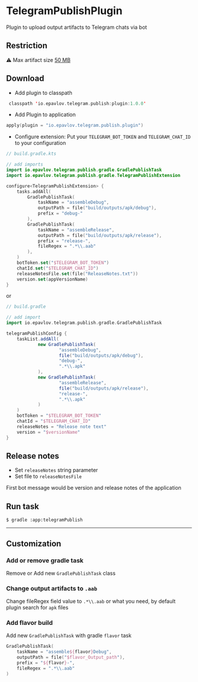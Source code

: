 TelegramPublishPlugin
==============================
Plugin to upload output artifacts to Telegram chats via bot

Restriction
-----

⚠️ Max artifact size [50 MB][1]

Download
-----

- Add plugin to classpath

```kotlin
 classpath 'io.epavlov.telegram.publish:plugin:1.0.0'
```

- Add Plugin to application

```kotlin
apply(plugin = "io.epavlov.telegram.publish.plugin")
```

- Configure extension:
  Put your `TELEGRAM_BOT_TOKEN` and `TELEGRAM_CHAT_ID` to your configuration

```kotlin
// build.gradle.kts

// add imports
import io.epavlov.telegram.publish.gradle.GradlePublishTask
import io.epavlov.telegram.publish.gradle.TelegramPublishExtension

configure<TelegramPublishExtension> {
    tasks.addAll(
        GradlePublishTask(
            taskName = "assembleDebug",
            outputPath = file("build/outputs/apk/debug"),
            prefix = "debug-"
        ),
        GradlePublishTask(
            taskName = "assembleRelease",
            outputPath = file("build/outputs/apk/release"),
            prefix = "release-",
            fileRegex = ".*\\.aab"
        ),
    )
    botToken.set("$TELEGRAM_BOT_TOKEN")
    chatId.set("$TELEGRAM_CHAT_ID")
    releaseNotesFile.set(file("ReleaseNotes.txt"))
    version.set(appVersionName)
}
```

or

```groovy
// build.gradle

// add import
import io.epavlov.telegram.publish.gradle.GradlePublishTask

telegramPublishConfig {
    taskList.addAll(
            new GradlePublishTask(
                    "assembleDebug",
                    file("build/outputs/apk/debug"),
                    "debug-",
                    ".*\\.apk"
            ),
            new GradlePublishTask(
                    "assembleRelease",
                    file("build/outputs/apk/release"),
                    "release-",
                    ".*\\.apk"
            )
    )
    botToken = "$TELEGRAM_BOT_TOKEN"
    chatId = "$TELEGRAM_CHAT_ID"
    releaseNotes = "Release note text"
    version = "$versionName"
}
```

Release notes
-----

- Set `releaseNotes` string parameter
- Set file to `releaseNotesFile`

First bot message would be version and release notes of the application


Run task
-----

```
$ gradle :app:telegramPublish 
```

--- 

Customization
-----

### Add or remove gradle task

Remove or Add new `GradlePublishTask` class

### Change output artifacts to `.aab`

Change fileRegex field value to `.*\\.aab` or what you need, by default plugin search for `apk` files

### Add flavor build

Add new `GradlePublishTask` with gradle `flavor` task

```kotlin
GradlePublishTask(
    taskName = "assemble${flavor}Debug",
    outputPath = file("$flavor_Output_path"),
    prefix = "${flavor}-",
    fileRegex = ".*\\.aab"
)
```

[1]: https://core.telegram.org/bots/api#senddocument